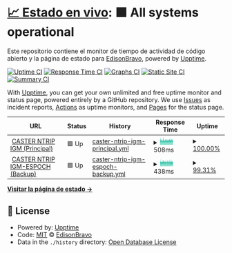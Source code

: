 # [📈 Estado en vivo](https://EdisonBravo.github.io/ntrip_track): <!--live status--> **🟩 All systems operational**

Este repositorio contiene el monitor de tiempo de actividad de código abierto y la página de estado para [EdisonBravo](https://EdisonBravo.github.io/ntrip_track), powered by [Upptime](https://github.com/upptime/upptime).

[![Uptime CI](https://github.com/EdisonBravo/ntrip_track/workflows/Uptime%20CI/badge.svg)](https://github.com/EdisonBravo/ntrip_track/actions?query=workflow%3A%22Uptime+CI%22)
[![Response Time CI](https://github.com/EdisonBravo/ntrip_track/workflows/Response%20Time%20CI/badge.svg)](https://github.com/EdisonBravo/ntrip_track/actions?query=workflow%3A%22Response+Time+CI%22)
[![Graphs CI](https://github.com/EdisonBravo/ntrip_track/workflows/Graphs%20CI/badge.svg)](https://github.com/EdisonBravo/ntrip_track/actions?query=workflow%3A%22Graphs+CI%22)
[![Static Site CI](https://github.com/EdisonBravo/ntrip_track/workflows/Static%20Site%20CI/badge.svg)](https://github.com/EdisonBravo/ntrip_track/actions?query=workflow%3A%22Static+Site+CI%22)
[![Summary CI](https://github.com/EdisonBravo/ntrip_track/workflows/Summary%20CI/badge.svg)](https://github.com/EdisonBravo/ntrip_track/actions?query=workflow%3A%22Summary+CI%22)

With [Upptime](https://upptime.js.org), you can get your own unlimited and free uptime monitor and status page, powered entirely by a GitHub repository. We use [Issues](https://github.com/EdisonBravo/ntrip_track/issues) as incident reports, [Actions](https://github.com/EdisonBravo/ntrip_track/actions) as uptime monitors, and [Pages](https://EdisonBravo.github.io/ntrip_track) for the status page.

<!--start: status pages-->
<!-- This summary is generated by Upptime (https://github.com/upptime/upptime) -->
<!-- Do not edit this manually, your changes will be overwritten -->
<!-- prettier-ignore -->
| URL | Status | History | Response Time | Uptime |
| --- | ------ | ------- | ------------- | ------ |
| <img alt="" src="https://favicons.githubusercontent.com/regme-ip.igm.gob.ec" height="13"> [CASTER NTRIP IGM (Principal)](http://regme-ip.igm.gob.ec:2101) | 🟩 Up | [caster-ntrip-igm-principal.yml](https://github.com/EdisonBravo/ntrip_track/commits/HEAD/history/caster-ntrip-igm-principal.yml) | <details><summary><img alt="Response time graph" src="./graphs/caster-ntrip-igm-principal/response-time-week.png" height="20"> 508ms</summary><br><a href="https://EdisonBravo.github.io/ntrip_track/history/caster-ntrip-igm-principal"><img alt="Response time 511" src="https://img.shields.io/endpoint?url=https%3A%2F%2Fraw.githubusercontent.com%2FEdisonBravo%2Fntrip_track%2FHEAD%2Fapi%2Fcaster-ntrip-igm-principal%2Fresponse-time.json"></a><br><a href="https://EdisonBravo.github.io/ntrip_track/history/caster-ntrip-igm-principal"><img alt="24-hour response time 498" src="https://img.shields.io/endpoint?url=https%3A%2F%2Fraw.githubusercontent.com%2FEdisonBravo%2Fntrip_track%2FHEAD%2Fapi%2Fcaster-ntrip-igm-principal%2Fresponse-time-day.json"></a><br><a href="https://EdisonBravo.github.io/ntrip_track/history/caster-ntrip-igm-principal"><img alt="7-day response time 508" src="https://img.shields.io/endpoint?url=https%3A%2F%2Fraw.githubusercontent.com%2FEdisonBravo%2Fntrip_track%2FHEAD%2Fapi%2Fcaster-ntrip-igm-principal%2Fresponse-time-week.json"></a><br><a href="https://EdisonBravo.github.io/ntrip_track/history/caster-ntrip-igm-principal"><img alt="30-day response time 508" src="https://img.shields.io/endpoint?url=https%3A%2F%2Fraw.githubusercontent.com%2FEdisonBravo%2Fntrip_track%2FHEAD%2Fapi%2Fcaster-ntrip-igm-principal%2Fresponse-time-month.json"></a><br><a href="https://EdisonBravo.github.io/ntrip_track/history/caster-ntrip-igm-principal"><img alt="1-year response time 511" src="https://img.shields.io/endpoint?url=https%3A%2F%2Fraw.githubusercontent.com%2FEdisonBravo%2Fntrip_track%2FHEAD%2Fapi%2Fcaster-ntrip-igm-principal%2Fresponse-time-year.json"></a></details> | <details><summary><a href="https://EdisonBravo.github.io/ntrip_track/history/caster-ntrip-igm-principal">100.00%</a></summary><a href="https://EdisonBravo.github.io/ntrip_track/history/caster-ntrip-igm-principal"><img alt="All-time uptime 98.31%" src="https://img.shields.io/endpoint?url=https%3A%2F%2Fraw.githubusercontent.com%2FEdisonBravo%2Fntrip_track%2FHEAD%2Fapi%2Fcaster-ntrip-igm-principal%2Fuptime.json"></a><br><a href="https://EdisonBravo.github.io/ntrip_track/history/caster-ntrip-igm-principal"><img alt="24-hour uptime 100.00%" src="https://img.shields.io/endpoint?url=https%3A%2F%2Fraw.githubusercontent.com%2FEdisonBravo%2Fntrip_track%2FHEAD%2Fapi%2Fcaster-ntrip-igm-principal%2Fuptime-day.json"></a><br><a href="https://EdisonBravo.github.io/ntrip_track/history/caster-ntrip-igm-principal"><img alt="7-day uptime 100.00%" src="https://img.shields.io/endpoint?url=https%3A%2F%2Fraw.githubusercontent.com%2FEdisonBravo%2Fntrip_track%2FHEAD%2Fapi%2Fcaster-ntrip-igm-principal%2Fuptime-week.json"></a><br><a href="https://EdisonBravo.github.io/ntrip_track/history/caster-ntrip-igm-principal"><img alt="30-day uptime 95.83%" src="https://img.shields.io/endpoint?url=https%3A%2F%2Fraw.githubusercontent.com%2FEdisonBravo%2Fntrip_track%2FHEAD%2Fapi%2Fcaster-ntrip-igm-principal%2Fuptime-month.json"></a><br><a href="https://EdisonBravo.github.io/ntrip_track/history/caster-ntrip-igm-principal"><img alt="1-year uptime 98.31%" src="https://img.shields.io/endpoint?url=https%3A%2F%2Fraw.githubusercontent.com%2FEdisonBravo%2Fntrip_track%2FHEAD%2Fapi%2Fcaster-ntrip-igm-principal%2Fuptime-year.json"></a></details>
| <img alt="" src="https://favicons.githubusercontent.com/regme-ip.espoch.edu.ec" height="13"> [CASTER NTRIP IGM-ESPOCH (Backup)](http://regme-ip.espoch.edu.ec:2101) | 🟩 Up | [caster-ntrip-igm-espoch-backup.yml](https://github.com/EdisonBravo/ntrip_track/commits/HEAD/history/caster-ntrip-igm-espoch-backup.yml) | <details><summary><img alt="Response time graph" src="./graphs/caster-ntrip-igm-espoch-backup/response-time-week.png" height="20"> 438ms</summary><br><a href="https://EdisonBravo.github.io/ntrip_track/history/caster-ntrip-igm-espoch-backup"><img alt="Response time 451" src="https://img.shields.io/endpoint?url=https%3A%2F%2Fraw.githubusercontent.com%2FEdisonBravo%2Fntrip_track%2FHEAD%2Fapi%2Fcaster-ntrip-igm-espoch-backup%2Fresponse-time.json"></a><br><a href="https://EdisonBravo.github.io/ntrip_track/history/caster-ntrip-igm-espoch-backup"><img alt="24-hour response time 438" src="https://img.shields.io/endpoint?url=https%3A%2F%2Fraw.githubusercontent.com%2FEdisonBravo%2Fntrip_track%2FHEAD%2Fapi%2Fcaster-ntrip-igm-espoch-backup%2Fresponse-time-day.json"></a><br><a href="https://EdisonBravo.github.io/ntrip_track/history/caster-ntrip-igm-espoch-backup"><img alt="7-day response time 438" src="https://img.shields.io/endpoint?url=https%3A%2F%2Fraw.githubusercontent.com%2FEdisonBravo%2Fntrip_track%2FHEAD%2Fapi%2Fcaster-ntrip-igm-espoch-backup%2Fresponse-time-week.json"></a><br><a href="https://EdisonBravo.github.io/ntrip_track/history/caster-ntrip-igm-espoch-backup"><img alt="30-day response time 453" src="https://img.shields.io/endpoint?url=https%3A%2F%2Fraw.githubusercontent.com%2FEdisonBravo%2Fntrip_track%2FHEAD%2Fapi%2Fcaster-ntrip-igm-espoch-backup%2Fresponse-time-month.json"></a><br><a href="https://EdisonBravo.github.io/ntrip_track/history/caster-ntrip-igm-espoch-backup"><img alt="1-year response time 451" src="https://img.shields.io/endpoint?url=https%3A%2F%2Fraw.githubusercontent.com%2FEdisonBravo%2Fntrip_track%2FHEAD%2Fapi%2Fcaster-ntrip-igm-espoch-backup%2Fresponse-time-year.json"></a></details> | <details><summary><a href="https://EdisonBravo.github.io/ntrip_track/history/caster-ntrip-igm-espoch-backup">99.31%</a></summary><a href="https://EdisonBravo.github.io/ntrip_track/history/caster-ntrip-igm-espoch-backup"><img alt="All-time uptime 94.36%" src="https://img.shields.io/endpoint?url=https%3A%2F%2Fraw.githubusercontent.com%2FEdisonBravo%2Fntrip_track%2FHEAD%2Fapi%2Fcaster-ntrip-igm-espoch-backup%2Fuptime.json"></a><br><a href="https://EdisonBravo.github.io/ntrip_track/history/caster-ntrip-igm-espoch-backup"><img alt="24-hour uptime 100.00%" src="https://img.shields.io/endpoint?url=https%3A%2F%2Fraw.githubusercontent.com%2FEdisonBravo%2Fntrip_track%2FHEAD%2Fapi%2Fcaster-ntrip-igm-espoch-backup%2Fuptime-day.json"></a><br><a href="https://EdisonBravo.github.io/ntrip_track/history/caster-ntrip-igm-espoch-backup"><img alt="7-day uptime 99.31%" src="https://img.shields.io/endpoint?url=https%3A%2F%2Fraw.githubusercontent.com%2FEdisonBravo%2Fntrip_track%2FHEAD%2Fapi%2Fcaster-ntrip-igm-espoch-backup%2Fuptime-week.json"></a><br><a href="https://EdisonBravo.github.io/ntrip_track/history/caster-ntrip-igm-espoch-backup"><img alt="30-day uptime 95.47%" src="https://img.shields.io/endpoint?url=https%3A%2F%2Fraw.githubusercontent.com%2FEdisonBravo%2Fntrip_track%2FHEAD%2Fapi%2Fcaster-ntrip-igm-espoch-backup%2Fuptime-month.json"></a><br><a href="https://EdisonBravo.github.io/ntrip_track/history/caster-ntrip-igm-espoch-backup"><img alt="1-year uptime 94.36%" src="https://img.shields.io/endpoint?url=https%3A%2F%2Fraw.githubusercontent.com%2FEdisonBravo%2Fntrip_track%2FHEAD%2Fapi%2Fcaster-ntrip-igm-espoch-backup%2Fuptime-year.json"></a></details>

<!--end: status pages-->

[**Visitar la página de estado →**](https://EdisonBravo.github.io/ntrip_track)

## 📄 License

- Powered by: [Upptime](https://github.com/upptime/upptime)
- Code: [MIT](./LICENSE) © [EdisonBravo](https://EdisonBravo.github.io/ntrip_track)
- Data in the `./history` directory: [Open Database License](https://opendatacommons.org/licenses/odbl/1-0/)
